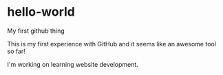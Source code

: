 # hello-world
My first github thing

This is my first experience with GitHub and it seems like an awesome tool so far!

I'm working on learning website development.
